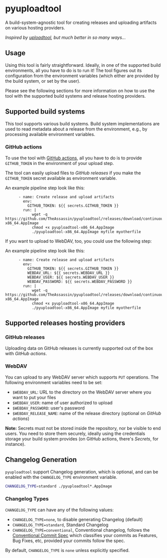 # pyuploadtool

A build-system-agnostic tool for creating releases and uploading artifacts on various hosting providers.

*Inspired by [uploadtool](https://github.com/probonopd/uploadtool), but much better in so many ways...*


## Usage

Using this tool is fairly straightforward. Ideally, in one of the supported build environments, all you have to do is to run it! The tool figures out its configuration from the environment variables (which either are provided by the build system, or set by the user).

Please see the following sections for more information on how to use the tool with the supported build systems and release hosting providers.


## Supported build systems

This tool supports various build systems. Build system implementations are used to read metadata about a release from the environment, e.g., by processing available environment variables.

### GitHub actions

To use the tool with [GitHub actions](https://docs.github.com/en/free-pro-team@latest/github/administering-a-repository/about-releases), all you have to do is to provide `GITHUB_TOKEN` in the environment of your upload step.

The tool can easily upload files to *GitHub releases* if you make the `GITHUB_TOKEN` secret available as environment variable.

An example pipeline step look like this:

```
      - name: Create release and upload artifacts
        env:
          GITHUB_TOKEN: ${{ secrets.GITHUB_TOKEN }}
        run: |
            wget -q https://github.com/TheAssassin/pyuploadtool/releases/download/continuous/pyuploadtool-x86_64.AppImage
            chmod +x pyuploadtool-x86_64.AppImage
            ./pyuploadtool-x86_64.AppImage myfile myotherfile
```

If you want to upload to WebDAV, too, you could use the following step:

An example pipeline step look like this:

```
      - name: Create release and upload artifacts
        env:
          GITHUB_TOKEN: ${{ secrets.GITHUB_TOKEN }}
          WEBDAV_URL: ${{ secrets.WEBDAV_URL }}
          WEBDAV_USER: ${{ secrets.WEBDAV_USER }}
          WEBDAV_PASSWORD: ${{ secrets.WEBDAV_PASSWORD }}
        run: |
            wget -q https://github.com/TheAssassin/pyuploadtool/releases/download/continuous/pyuploadtool-x86_64.AppImage
            chmod +x pyuploadtool-x86_64.AppImage
            ./pyuploadtool-x86_64.AppImage myfile myotherfile
```


## Supported releases hosting providers

### GitHub releases

Uploading data on GitHub releases is currently supported out of the box with *GitHub actions*.


### WebDAV

You can upload to any WebDAV server which supports `PUT` operations. The following environment variables need to be set:

- `$WEBDAV_URL`: URL to the directory on the WebDAV server where you want to put your files
- `$WEBDAV_USER`: name of user authorized to upload
- `$WEBDAV_PASSWORD`: user's password
- `$WEBDAV_RELEASE_NAME`: name of the release directory (optional on *GitHub actions*)

**Note:** Secrets must not be stored inside the repository, nor be visible to end users. You need to store them securely, ideally using the credentials storage your build system provides (on GitHub actions, there's *Secrets*, for instance).


## Changelog Generation
`pyuploadtool` support Changelog generation, which is optional, and can be enabled with the `CHANGELOG_TYPE` environment variable.
```bash
CHANGELOG_TYPE=standard ./pyuploadtool*.AppImage
```

### Changelog Types
`CHANGELOG_TYPE` can have any of the following values:
* `CHANGELOG_TYPE=none`, to disable generating Changelog (default)
* `CHANGELOG_TYPE=standard`, Standard Changelog
* `CHANGELOG_TYPE=conventional`, Conventional changelog, follows the [Conventional Commit Spec](https://www.conventionalcommits.org/) which classifies your commits as Features, Bug Fixes, etc, provided your commits follow the spec.

By default, `CHANGELOG_TYPE` is `none` unless explicitly specified.
